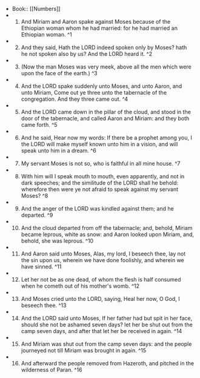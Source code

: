 - Book:: [[Numbers]]
- 1. And Miriam and Aaron spake against Moses because of the Ethiopian woman whom he had married: for he had married an Ethiopian woman. ^1
- 2. And they said, Hath the LORD indeed spoken only by Moses? hath he not spoken also by us? And the LORD heard it. ^2
- 3. (Now the man Moses was very meek, above all the men which were upon the face of the earth.) ^3
- 4. And the LORD spake suddenly unto Moses, and unto Aaron, and unto Miriam, Come out ye three unto the tabernacle of the congregation. And they three came out. ^4
- 5. And the LORD came down in the pillar of the cloud, and stood in the door of the tabernacle, and called Aaron and Miriam: and they both came forth. ^5
- 6. And he said, Hear now my words: If there be a prophet among you, I the LORD will make myself known unto him in a vision, and will speak unto him in a dream. ^6
- 7. My servant Moses is not so, who is faithful in all mine house. ^7
- 8. With him will I speak mouth to mouth, even apparently, and not in dark speeches; and the similitude of the LORD shall he behold: wherefore then were ye not afraid to speak against my servant Moses? ^8
- 9. And the anger of the LORD was kindled against them; and he departed. ^9
- 10. And the cloud departed from off the tabernacle; and, behold, Miriam became leprous, white as snow: and Aaron looked upon Miriam, and, behold, she was leprous. ^10
- 11. And Aaron said unto Moses, Alas, my lord, I beseech thee, lay not the sin upon us, wherein we have done foolishly, and wherein we have sinned. ^11
- 12. Let her not be as one dead, of whom the flesh is half consumed when he cometh out of his mother's womb. ^12
- 13. And Moses cried unto the LORD, saying, Heal her now, O God, I beseech thee. ^13
- 14. And the LORD said unto Moses, If her father had but spit in her face, should she not be ashamed seven days? let her be shut out from the camp seven days, and after that let her be received in again. ^14
- 15. And Miriam was shut out from the camp seven days: and the people journeyed not till Miriam was brought in again. ^15
- 16. And afterward the people removed from Hazeroth, and pitched in the wilderness of Paran. ^16
